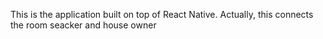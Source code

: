 This is the application built on top of React Native. Actually, this connects the room seacker and house owner

